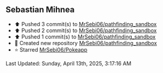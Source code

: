 <h2>Sebastian Mihnea</h2>

<!--RECENT_ACTIVITY:start-->
- ⬆️ Pushed 3 commit(s) to [MrSebi06/pathfinding_sandbox](https://github.com/MrSebi06/pathfinding_sandbox)<br>
- ⬆️ Pushed 2 commit(s) to [MrSebi06/pathfinding_sandbox](https://github.com/MrSebi06/pathfinding_sandbox)<br>
- ⬆️ Pushed 1 commit(s) to [MrSebi06/pathfinding_sandbox](https://github.com/MrSebi06/pathfinding_sandbox)<br>
- 📔 Created new repository [MrSebi06/pathfinding_sandbox](https://github.com/MrSebi06/pathfinding_sandbox)<br>
- ⭐ Starred [MrSebi06/Pokeapp](https://github.com/MrSebi06/Pokeapp)<br>
<!--RECENT_ACTIVITY:end-->
<!--RECENT_ACTIVITY:last_update-->
Last Updated: Sunday, April 13th, 2025, 3:17:16 AM
<!--RECENT_ACTIVITY:last_update_end-->

<!---LOL-STATS-START-HERE--->
<!---LOL-STATS-END-HERE--->
